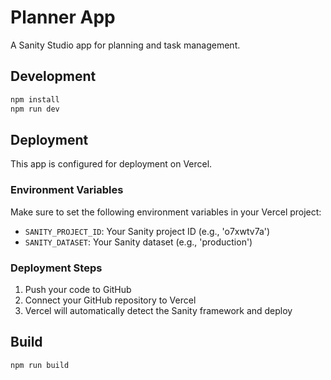 # Planner App

A Sanity Studio app for planning and task management.

## Development

```bash
npm install
npm run dev
```

## Deployment

This app is configured for deployment on Vercel.

### Environment Variables

Make sure to set the following environment variables in your Vercel project:

- `SANITY_PROJECT_ID`: Your Sanity project ID (e.g., 'o7xwtv7a')
- `SANITY_DATASET`: Your Sanity dataset (e.g., 'production')

### Deployment Steps

1. Push your code to GitHub
2. Connect your GitHub repository to Vercel
3. Vercel will automatically detect the Sanity framework and deploy

## Build

```bash
npm run build
``` 